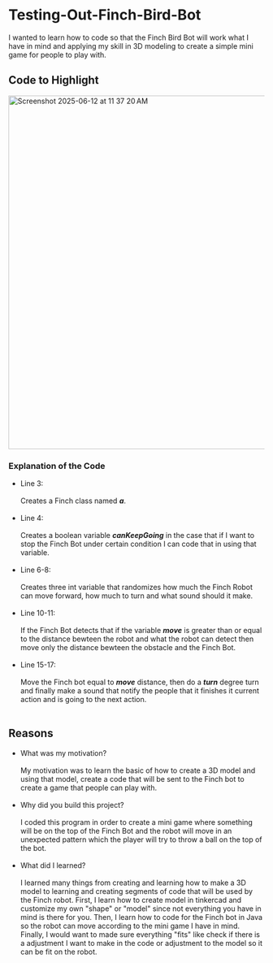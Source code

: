 # Testing-Out-Finch-Bird-Bot

I wanted to learn how to code so that the Finch Bird Bot will work what I have in mind and applying my skill in 3D modeling to create a simple mini game for people to play with.

## Code to Highlight

<img width="696" alt="Screenshot 2025-06-12 at 11 37 20 AM" src="https://github.com/user-attachments/assets/0c1cc102-246c-40eb-894b-3b39bcd5a0c9" />

### Explanation of the Code

- Line 3: <br /><br />Creates a Finch class named ***a***.<br /><br />
- Line 4: <br /><br />Creates a boolean variable ***canKeepGoing*** in the case that if I want to stop the Finch Bot under certain condition I can code that in using that variable.<br /><br />
- Line 6-8: <br /><br />Creates three int variable that randomizes how much the Finch Robot can move forward, how much to turn and what sound should it make.<br /><br />
- Line 10-11: <br /><br />If the Finch Bot detects that if the variable ***move*** is greater than or equal to the distance bewteen the robot and what the robot can detect then move only the distance bewteen the obstacle and the Finch Bot.<br /><br />
- Line 15-17:<br /><br />Move the Finch bot equal to ***move*** distance, then do a ***turn*** degree turn and finally make a sound that notify the people that it finishes it current action and is going to the next action.<br /><br />

## Reasons

- What was my motivation?
  <br /><br />My motivation was to learn the basic of how to create a 3D model and using that model, create a code that will be sent to the Finch bot to create a game that people can play with.<br /><br />
- Why did you build this project?
  <br /><br />I coded this program in order to create a mini game where something will be on the top of the Finch Bot and the robot will move in an unexpected pattern which the player will try to throw a ball on the top of the bot.<br /><br />
- What did I learned?
  <br /><br />I learned many things from creating and learning how to make a 3D model to learning and creating segments of code that will be used by the Finch robot. First, I learn how to create model in tinkercad and customize my own "shape" or "model" since not everything you have in mind is there for you. Then, I learn how to code for the Finch bot in Java so the robot can move according to the mini game I have in mind. Finally, I would want to made sure everything "fits" like check if there is a adjustment I want to make in the code or adjustment to the model so it can be fit on the robot.
